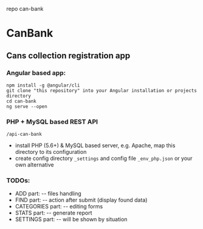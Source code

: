 repo can-bank
# CanBank
## Cans collection registration app

### Angular based app:
```
npm install -g @angular/cli
git clone "this repository" into your Angular installation or projects directory
cd can-bank
ng serve --open
```

### PHP + MySQL based REST API
`/api-can-bank`
- install PHP (5.6+) & MySQL based server, e.g. Apache, map this directory to its configuration
- create config directory `_settings` and config file `_env_php.json` or your own alternative

### TODOs:
- ADD part:
-- files handling
- FIND part:
-- action after submit (display found data)
- CATEGORIES part:
-- editing forms
- STATS part:
-- generate report
- SETTINGS part:
-- will be shown by situation
